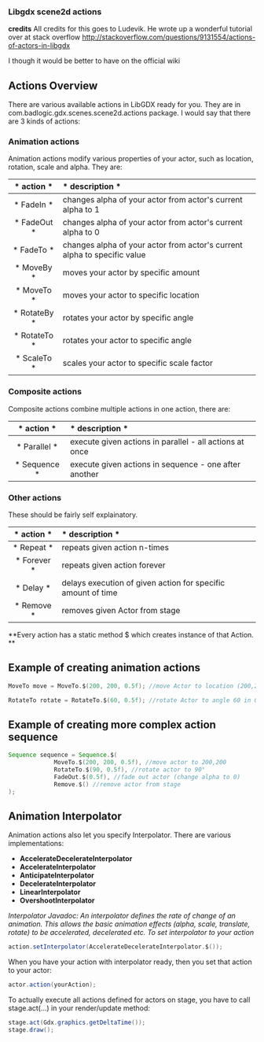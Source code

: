 ### Libgdx scene2d actions ###

**credits**
All credits for this goes to Ludevik. He wrote up a wonderful tutorial over at stack overflow  http://stackoverflow.com/questions/9131554/actions-of-actors-in-libgdx

I though it would be better to have on the official wiki

## Actions Overview ##
There are various available actions in LibGDX ready for you. They are in com.badlogic.gdx.scenes.scene2d.actions package. I would say that there are 3 kinds of actions:

### Animation actions ###
Animation actions modify various properties of your actor, such as location, rotation, scale and alpha. They are:

| * action * | * description * |
|:-------------:|:----------------|
| * FadeIn * | changes alpha of your actor from actor's current alpha to 1|
| * FadeOut *  | changes alpha of your actor from actor's current alpha to 0|
| * FadeTo *  | changes alpha of your actor from actor's current alpha to specific value|
| * MoveBy *  | moves your actor by specific amount|
| * MoveTo *  | moves your actor to specific location|
| * RotateBy *  | rotates your actor by specific angle|
| * RotateTo *  | rotates your actor to specific angle|
| * ScaleTo *  | scales your actor to specific scale factor|



### Composite actions ###
Composite actions combine multiple actions in one action, there are:

| * action * | * description * |
|:-------------:|:----------------|
| * Parallel * | execute given actions in parallel - all actions at once |
| * Sequence * | execute given actions in sequence - one after another |


### Other actions ###
These should be fairly self explainatory.

| * action * | * description * |
|:-------------:|:----------------|
| * Repeat * | repeats given action n-times |
| * Forever * | repeats given action forever |
| * Delay * | delays execution of given action for specific amount of time |
| * Remove * | removes given Actor from stage |


**Every action has a static method $ which creates instance of that Action. **

## Example of creating animation actions ##

```java
MoveTo move = MoveTo.$(200, 200, 0.5f); //move Actor to location (200,200) in 0.5 s
```
```java
RotateTo rotate = RotateTo.$(60, 0.5f); //rotate Actor to angle 60 in 0.5 s
```

## Example of creating more complex action sequence ##

```java
Sequence sequence = Sequence.$(
             MoveTo.$(200, 200, 0.5f), //move actor to 200,200
             RotateTo.$(90, 0.5f), //rotate actor to 90°
             FadeOut.$(0.5f), //fade out actor (change alpha to 0)
             Remove.$() //remove actor from stage
);
```

## Animation Interpolator ##

Animation actions also let you specify Interpolator. There are various implementations:

* **AccelerateDecelerateInterpolator** 
* **AccelerateInterpolator**
* **AnticipateInterpolator** 
* **DecelerateInterpolator** 
* **LinearInterpolator** 
* **OvershootInterpolator** 

_Interpolator Javadoc: An interpolator defines the rate of change of an animation. This allows the basic animation effects (alpha, scale, translate, rotate) to be accelerated, decelerated etc. To set interpolator to your action_

```java
action.setInterpolator(AccelerateDecelerateInterpolator.$());
```

When you have your action with interpolator ready, then you set that action to your actor:
```java
actor.action(yourAction);
```
To actually execute all actions defined for actors on stage, you have to call stage.act(...) in your render/update method:

```java
stage.act(Gdx.graphics.getDeltaTime());
stage.draw();
```